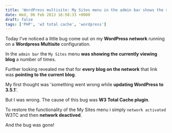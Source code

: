 ```yaml
---
title: 'WordPress multisite: My Sites menu in the admin bar shows the same blog after updating to 3.5.1'
date: Wed, 06 Feb 2013 16:58:33 +0000
draft: false
tags: ['PHP', 'w3 total cache', 'wordpress']
---
```


Today I've noticed a little bug come out on my **WordPress network** running on a **Wordpress Multisite** configuration.

In the `admin bar` the `My Sites` menu **was showing the currently viewing blog** a number of times.

Further looking revealed me that for **every blog on the network** that link was **pointing to the current blog**.

My first thought was 'something went wrong while **updating WordPress to 3.5.1**'.

But I was wrong. The cause of this bug was **W3 Total Cache plugin**.

To restore the functionality of the My Sites menu i simply `network activated` W3TC and then **network deactived**.

And the bug was gone!